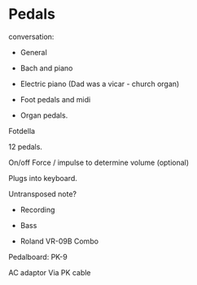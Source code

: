 # Pedals

conversation:

- General
- Bach and piano

- Electric piano (Dad was a vicar - church organ)
- Foot pedals and midi

- Organ pedals.

Fotdella

12 pedals.

On/off
Force / impulse to determine volume (optional)

Plugs into keyboard.

Untransposed note?


- Recording
- Bass

- Roland VR-09B Combo

Pedalboard: PK-9

AC adaptor Via PK cable
